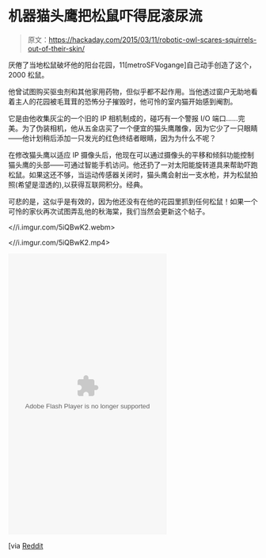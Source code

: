 # 机器猫头鹰把松鼠吓得屁滚尿流

> 原文：<https://hackaday.com/2015/03/11/robotic-owl-scares-squirrels-out-of-their-skin/>

厌倦了当地松鼠破坏他的阳台花园，11[metroSFVogange]自己动手创造了这个，2000 松鼠。

他曾试图购买驱虫剂和其他家用药物，但似乎都不起作用。当他透过窗户无助地看着主人的花园被毛茸茸的恐怖分子摧毁时，他可怜的室内猫开始感到阉割。

它是由他收集灰尘的一个旧的 IP 相机制成的，碰巧有一个警报 I/O 端口……完美。为了伪装相机，他从五金店买了一个便宜的猫头鹰雕像，因为它少了一只眼睛——他计划稍后添加一只发光的红色终结者眼睛，因为为什么不呢？

在修改猫头鹰以适应 IP 摄像头后，他现在可以通过摄像头的平移和倾斜功能控制猫头鹰的头部——可通过智能手机访问。他还扔了一对太阳能旋转道具来帮助吓跑松鼠。如果这还不够，当运动传感器关闭时，猫头鹰会射出一支水枪，并为松鼠拍照(希望是湿透的),以获得互联网积分。经典。

可悲的是，这似乎是有效的，因为他还没有在他的花园里抓到任何松鼠！如果一个可怜的家伙再次试图弄乱他的秋海棠，我们当然会更新这个帖子。

 <//i.imgur.com/5iQBwK2.webm>

<//i.imgur.com/5iQBwK2.mp4>

<object type="application/x-shockwave-flash" height="568" width="320" data="//s.imgur.com/include/flash/gifplayer.swf?imgur_video=http://i.imgur.com/5iQBwK2.mp4&amp;imgur_width=320&amp;imgur_height=568&amp;imgur_url=http://imgur.com/5iQBwK2"><param name="movie" value="//s.imgur.com/include/flash/gifplayer.swf?imgur_video=http://i.imgur.com/5iQBwK2.mp4&amp;imgur_width=320&amp;imgur_height=568&amp;imgur_url=http://imgur.com/5iQBwK2"><param name="allowscriptaccess" value="never"><param name="flashvars" value="height=568&amp;width=320"><param name="width" value="568"><param name="height" value="320"><param name="version" value="0"><param name="scale" value="scale"><param name="salign" value="tl"><param name="wmode" value="opaque"></object>

[via [Reddit](http://www.reddit.com/r/DIY/comments/2yi8iv/the_neighborhood_squirrelies_kept_digging_up_my/)